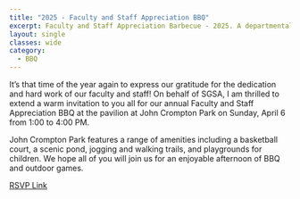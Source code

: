 ```yaml
---
title: "2025 - Faculty and Staff Appreciation BBQ"
excerpt: Faculty and Staff Appreciation Barbecue - 2025. A departmental event, organized by SGSA, to show appreciation for the faculty and the staff.
layout: single
classes: wide
category:
  - BBQ
---
```




It’s that time of the year again to express our gratitude for the dedication and hard work of our faculty and staff! On behalf of SGSA, I am thrilled to extend a warm invitation to you all for our annual Faculty and Staff Appreciation BBQ at the pavilion at John Crompton Park on Sunday, April 6 from 1:00 to 4:00 PM.

John Crompton Park features a range of amenities including a basketball court, a scenic pond, jogging and walking trails, and playgrounds for children. We hope all of you will join us for an enjoyable afternoon of BBQ and outdoor games. 

[RSVP Link](<https://urldefense.com/v3/__https://forms.gle/SdebY2EobhNjR7jK7__;!!KwNVnqRv!GVuAe4sDn9ZvA_-87BeH8AWQNA--tdTup64AVzRVAdp356KsXPb1PGXGEsyMZ86ye23MVv9nynixrhVRO_MXYV2EmKqZfwc$>)

<!--
### Gallery 

{% include gallery id="layouts_gallery" %}
 -->

